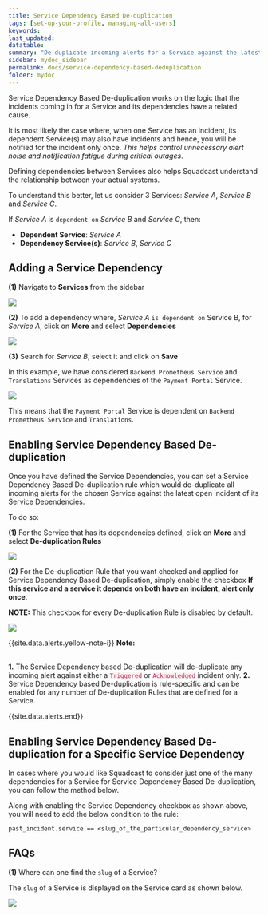 ```yaml
---
title: Service Dependency Based De-duplication
tags: [set-up-your-profile, managing-all-users]
keywords: 
last_updated: 
datatable: 
summary: "De-duplicate incoming alerts for a Service against the latest open incident of its dependent Service(s)"
sidebar: mydoc_sidebar
permalink: docs/service-dependency-based-deduplication
folder: mydoc
---
```


Service Dependency Based De-duplication works on the logic that the incidents coming in for a Service and its dependencies have a related cause. 

It is most likely the case where, when one Service has an incident, its dependent Service(s) may also have incidents and hence, you will be notified for the incident only once. *This helps control unnecessary alert noise and notification fatigue during critical outages*.

Defining dependencies between Services also helps Squadcast understand the relationship between your actual systems. 

To understand this better, let us consider 3 Services: *Service A*, *Service B* and *Service C*. 

If *Service A* is `dependent on` *Service B* and *Service C*, then:

- **Dependent Service**: *Service A*
- **Dependency Service(s)**: *Service B*, *Service C*

## Adding a Service Dependency 

**(1)** Navigate to **Services** from the sidebar

![](images/service-dependancy-based-deduplication_0.png)

**(2)** To add a dependency where, *Service A* `is dependent on` Service B, for *Service A*, click on **More** and select **Dependencies**

![](images/service-dependancy-based-deduplication_1.png)

**(3)** Search for *Service B*, select it and click on **Save**

In this example, we have considered `Backend Prometheus Service` and `Translations` Services as dependencies of the `Payment Portal` Service. 

![](images/service-dependancy-based-deduplication_2.png)

This means that the `Payment Portal` Service is dependent on `Backend Prometheus Service` and `Translations`.

## Enabling Service Dependency Based De-duplication

Once you have defined the Service Dependencies, you can set a Service Dependency Based De-duplication rule which would de-duplicate all incoming alerts for the chosen Service against the latest open incident of its Service Dependencies.

To do so: 

**(1)** For the Service that has its dependencies defined, click on **More** and select **De-duplication Rules**

![](images/service-dependancy-based-deduplication_3.png)

**(2)** For the De-duplication Rule that you want checked and applied for Service Dependency Based De-duplication, simply enable the checkbox **If this service and a service it depends on both have an incident, alert only once**. 

**NOTE:** This checkbox for every De-duplication Rule is disabled by default. 

![](images/service-dependancy-based-deduplication_4.png)

{{site.data.alerts.yellow-note-i}}
<b>Note:</b>
<br/><br/><p><b>1.</b> The Service Dependency based De-duplication will de-duplicate any incoming alert against either a <code class="highlighter-rouge" style="color: #c7254e; background-color: #f9f2f4 !important;">Triggered</code> or <code class="highlighter-rouge" style="color: #c7254e; background-color: #f9f2f4 !important;">Acknowledged</code> incident only.
<b>2.</b> Service Dependency based De-duplication is rule-specific and can be enabled for any number of De-duplication Rules that are defined for a Service.</p>
{{site.data.alerts.end}}

## Enabling Service Dependency Based De-duplication for a Specific Service Dependency 

In cases where you would like Squadcast to consider just one of the many dependencies for a Service for Service Dependency Based De-duplication, you can follow the method below. 

Along with enabling the Service Dependency checkbox as shown above, you will need to add the below condition to the rule:

`past_incident.service == <slug_of_the_particular_dependency_service>`

## FAQs

**(1)** Where can one find the `slug` of a Service?

The `slug` of a Service is displayed on the Service card as shown below. 

![](images/service-dependancy-based-deduplication_5.png)